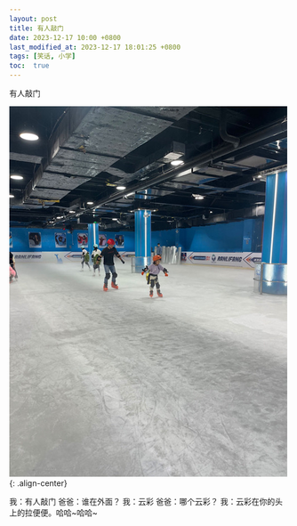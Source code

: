 ```yaml
---
layout: post
title: 有人敲门
date: 2023-12-17 10:00 +0800
last_modified_at: 2023-12-17 18:01:25 +0800
tags: [笑话, 小学]
toc:  true
---
```

有人敲门

 <img src="/images/posts/2023-08-06/滑冰.JPG">{: .align-center}

我：有人敲门
爸爸：谁在外面？
我：云彩
爸爸：哪个云彩？
我：云彩在你的头上的拉便便。哈哈~哈哈~
